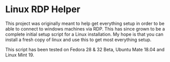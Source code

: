 # Linux RDP Helper
This project was originally meant to help get everything setup in order to be able to connect to windows machines via RDP. This has since grown to be a complete initial setup script for a Linux installation. My hope is that you can install a fresh copy of linux and use this to get most everything setup.

This script has been tested on Fedora 28 & 32 Beta, Ubuntu Mate 18.04 and Linux Mint 19.
